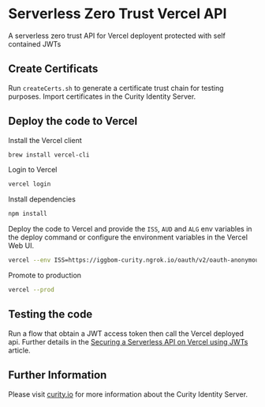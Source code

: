 # Serverless Zero Trust Vercel API
A serverless zero trust API for Vercel deployent protected with self contained JWTs

## Create Certificats

Run `createCerts.sh` to generate a certificate trust chain for testing purposes. Import certificates in the Curity Identity Server.

## Deploy the code to Vercel

Install the Vercel client
```sh
brew install vercel-cli
```

Login to Vercel
```sh
vercel login
```

Install dependencies
```sh
npm install
```

Deploy the code to Vercel and provide the `ISS`, `AUD` and `ALG` env variables in the deploy command or configure the environment variables in the Vercel Web UI.
```sh
vercel --env ISS=https://iggbom-curity.ngrok.io/oauth/v2/oauth-anonymous --env AUD=www --env ALG='RS256' deploy
```

Promote to production
```sh
vercel --prod
```

## Testing the code
Run a flow that obtain a JWT access token then call the Vercel deployed api. Further details in the [Securing a Serverless API on Vercel using JWTs](https://curity.io/resources/learn/serverless-zero-trust-api-on-vercel) article.

## Further Information

Please visit [curity.io](https://curity.io/) for more information about the Curity Identity Server.
